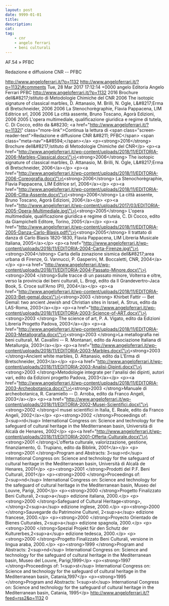 ```yaml
---
layout: post
date: 9999-01-01
title:
description:
cat:
tag:
    - cnr
    - angelo ferrari
    - beni culturali
---
```

AF.54 » PFBC

Redazione e diffusione CNR -- PFBC

http://www.angeloferrari.it/?p=1132 http://www.angeloferrari.it/?p=1132\#comments Tue, 28 Mar 2017 17:12:14 +0000 angelo Editoria Angelo Ferrari PFBC http://www.angeloferrari.it/?p=1132 2016 Brochure dell&\#8217;Istituto di Metodologie Chimiche del CNR 2006 The isotopic signature of classical marbles, D. Attanasio, M. Brilli, N. Ogle, L&\#8217;Erma di Bretschneider, 2006 2006 La Stenochorègraphie, Flavia Pappacena, LIM Editrice srl, 2006 2006 La città assente, Bruno Toscano, Agorà Edizioni, 2006 2005 L'opera multimediale, qualificazione giuridica e regime di tutela, C. Di Cocco, edito da &\#8230; \<a href=\"http://www.angeloferrari.it/?p=1132\" class=\"more-link\"\>Continua la lettura di \<span class=\"screen-reader-text\"\>Redazione e diffusione CNR &\#8211; PFBC\</span\> \<span class=\"meta-nav\"\>&\#8594;\</span\>\</a\> \<p\>\<strong\>2016\</strong\> Brochure dell&\#8217;Istituto di Metodologie Chimiche del CNR\</p\> \<p\>\<a href=\"http://www.angeloferrari.it/wp-content/uploads/2018/11/EDITORIA-2006-Marbles-Classical.docx\"\>\<strong\>2006\</strong\> The isotopic signature of classical marbles, D. Attanasio, M. Brilli, N. Ogle, L&\#8217;Erma di Bretschneider, 2006\</a\>\</p\> \<p\>\<a href=\"http://www.angeloferrari.it/wp-content/uploads/2018/11/EDITORIA-2006-Coreografia.docx\"\>\<strong\>2006\</strong\> La Stenochorègraphie, Flavia Pappacena, LIM Editrice srl, 2006\</a\>\</p\> \<p\>\<a href=\"http://www.angeloferrari.it/wp-content/uploads/2018/11/EDITORIA-2006-Citta-Assente.docx\"\>\<strong\>2006\</strong\> La città assente, Bruno Toscano, Agorà Edizioni, 2006\</a\>\</p\> \<p\>\<a href=\"http://www.angeloferrari.it/wp-content/uploads/2017/03/EDITORIA-2005-Opera-Multimediale.jpg\"\>\<strong\>2005\</strong\> L'opera multimediale, qualificazione giuridica e regime di tutela, C. Di Cocco, edito da Giampichelli Editore, Torino, 2005\</a\>\</p\> \<p\>\<a href=\"http://www.angeloferrari.it/wp-content/uploads/2018/11/EDITORIA-2005-Danza-Carlo-Blasis.pdf\"\>\<strong\>2005\</strong\> Il trattato di danza di Carlo Blasis 1820-1830, Flavia Pappacena, LIM Libreria Musicale Italiana, 2005\</a\>\</p\> \<p\>\<a href=\"http://www.angeloferrari.it/wp-content/uploads/2018/11/EDITORIA-2004-Carta-Firenze.jpg\"\>\<strong\>2004\</strong\> Carta della zonazione sismica dell&\#8217;area urbana di Firenze, G. Vannucci, P. Gasperini, M. Boccaletti, CNR, 2004\</a\>\</p\> \<p\>\<a href=\"http://www.angeloferrari.it/wp-content/uploads/2018/11/EDITORIA-2004-Passato-Minore.docx\"\>\<strong\>2004 \</strong\>Sulle tracce di un passato minore, Volterra e oltre, verso la provincia dei beni culturali, L. Brogi, edito da Il Grandevertro-Jaca Book, S. Croce sull'Arno (PI), 2004\</a\>\</p\> \<p\>\<a href=\"http://www.angeloferrari.it/wp-content/uploads/2018/11/EDITORIA-2003-Bet-gemal.docx\"\>\<strong\>2003 \</strong\> Khirbet Fattir -- Bet Gemal: two ancient Jewish and Christian sites in Israel, A. Strus, edito da LAS-Roma, 2003\</a\>\</p\> \<p\>\<a href=\"http://www.angeloferrari.it/wp-content/uploads/2018/11/EDITORIA-2003-Science-of-ART.docx\"\>\<strong\>2003 \</strong\> The science of art, P. A. Vigato, edito da Edizioni Libreria Progetto Padova, 2003\</a\>\</p\> \<p\>\<a href=\"http://www.angeloferrari.it/wp-content/uploads/2018/11/EDITORIA-2003-Metallografia.docx\"\>\<strong\>2003 \</strong\>La metallografia nei beni culturali, M. Cavallini -- R. Montanari, edito da Associazione Italiana di Metallurgia, 2003\</a\>\</p\> \<p\>\<a href=\"http://www.angeloferrari.it/wp-content/uploads/2018/11/EDITORIA-2003-Marbles.docx\"\>\<strong\>2003 \</strong\>Ancient white marbles, D. Attanasio, edito da L'Erma di Bretschneider, 2003\</a\>\</p\> \<p\>\<a href=\"http://www.angeloferrari.it/wp-content/uploads/2018/11/EDITORIA-2003-Analisi-Dipinti.docx\"\>\<strong\>2003 \</strong\>Metodologie integrate per l'analisi dei dipinti, autori vari,  edito da Edizioni progetto Padova, 2003\</a\>\</p\> \<p\>\<a href=\"http://www.angeloferrari.it/wp-content/uploads/2018/11/EDITORIA-2003-Archeobotanica.docx\"\>\<strong\>2003 \</strong\>Manuale di archeobotanica, R. Caramiello -- D. Arroba, edito da Franco Angeli, 2003\</a\>\</p\> \<p\>\<a href=\"http://www.angeloferrari.it/wp-content/uploads/2018/11/EDITORIA-2002-Musei-Scientifici.docx\"\>\<strong\>2002 \</strong\>I musei scientifici in Italia, E. Reale, edito da Franco Angeli, 2002\</a\>\</p\> \<p\>\<strong\>2002 \</strong\>Proceedings of: 3\<sup\>rd\</sup\> International Congress on: Science and technology for the safeguard of cultural heritage in the Mediterranean basin, Università di Alcalà de Henares, 2002\</p\> \<p\>\<a href=\"http://www.angeloferrari.it/wp-content/uploads/2018/11/EDITORIA-2001-Offerta-Culturale.docx\"\>\<strong\>2001 \</strong\>L'offerta culturale, valorizzazione, gestione, finanziamento, G. Trupiano, edito da Biblink, 2001\</a\>\</p\> \<p\>\<strong\>2001 \</strong\>Program and Abstracts: 3\<sup\>rd\</sup\> International Congress on: Science and technology for the safeguard of cultural heritage in the Mediterranean basin, Università di Alcalà de Henares, 2001\</p\> \<p\>\<strong\>2001 \</strong\>Prodotti del P.F. Beni Culturali, 2001\</p\> \<p\>\<strong\>2000 \</strong\>Proceedings of: 2\<sup\>nd\</sup\> International Congress on: Science and technology for the safeguard of cultural heritage in the Mediterranean basin, Museo del Louvre, Parigi, 2000\</p\> \<p\>\<strong\>2000 \</strong\>Progetto Finalizzato Beni Culturali, 2\<sup\>a\</sup\> edizione italiana, 2000.\</p\> \<p\>\<strong\>2000 \</strong\>Safeguard of Cultural Heritage\<strong\>, \</strong\>2\<sup\>a\</sup\> edizione inglese, 2000.\</p\> \<p\>\<strong\>2000 \</strong\>Sauvegarde du Patrimoine Culturel, 2\<sup\>a\</sup\> edizione francese, 2000.\</p\> \<p\>\<strong\>2000 \</strong\>Proyecto Orientado de Bienes Culturales, 2\<sup\>a\</sup\> edizione spagnola, 2000.\</p\> \<p\>\<strong\>2000 \</strong\>Spezial Projekt für den Schutz der Kulturerbes,2\<sup\>a\</sup\> edizione tedesca, 2000.\</p\> \<p\>\<strong\>2000 \</strong\>Progetto Finalizzato Beni Culturali, versione in lingua araba, 2000.\</p\> \<p\>\<strong\>1999 \</strong\>Program and Abstracts: 2\<sup\>nd\</sup\> International Congress on: Science and technology for the safeguard of cultural heritage in the Mediterranean basin, Museo del Louvre, Parigi,1999\</p\> \<p\>\<strong\>1997 \</strong\>Proceedings of: 1\<sup\>st\</sup\> International Congress on: Science and technology for the safeguard of cultural heritage in the Mediterranean basin, Catania,1997\</p\> \<p\>\<strong\>1995 \</strong\>Program and Abstracts: 1\<sup\>st\</sup\> International Congress on: Science and technology for the safeguard of cultural heritage in the Mediterranean basin, Catania, 1995\</p\> http://www.angeloferrari.it/?feed=rss2&p=1132 0

